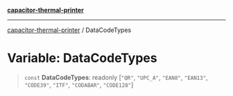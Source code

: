 [**capacitor-thermal-printer**](../README.md)

***

[capacitor-thermal-printer](../README.md) / DataCodeTypes

# Variable: DataCodeTypes

> `const` **DataCodeTypes**: readonly \[`"QR"`, `"UPC_A"`, `"EAN8"`, `"EAN13"`, `"CODE39"`, `"ITF"`, `"CODABAR"`, `"CODE128"`\]
